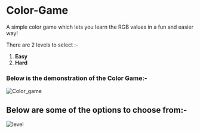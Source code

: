 # Color-Game


A simple color game which lets you learn the RGB values in a fun and easier way!

There are 2 levels to select :-
1. **Easy**
2. **Hard**

      
 ### Below is the demonstration of the Color Game:-
 
 ![Color_game](https://user-images.githubusercontent.com/56513661/94947929-137a8b80-04fc-11eb-8da5-57d005979546.gif)
 



 ## Below are some of the options to choose from:-
 
 ![level](https://user-images.githubusercontent.com/56513661/94985442-655ef800-0574-11eb-82e0-0fd55491c0b5.jpg)
